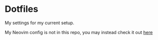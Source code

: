 # Dotfiles

My settings for my current setup.

My Neovim config is not in this repo, you may instead check it out [here](https://github.com/M-T3K/NvimConfig)
